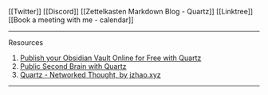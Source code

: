 [[Twitter]]
[[Discord]]
[[Zettelkasten Markdown Blog - Quartz]]
[[Linktree]]
[[Book a meeting with me - calendar]]

---
Resources
1. [Publish your Obsidian Vault Online for Free with Quartz](https://www.youtube.com/watch?v=ITiiuBNVue0)
2. [Public Second Brain with Quartz](https://www.ssp.sh/brain/public-second-brain-with-quartz/)
3. [Quartz - Networked Thought, by jzhao.xyz](https://jzhao.xyz/posts/networked-thought)
---
